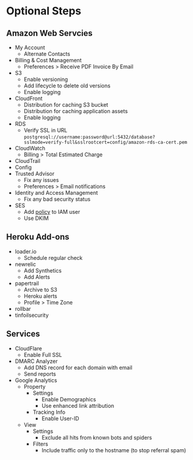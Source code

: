 # Optional Steps

## Amazon Web Servcies

* My Account
  * Alternate Contacts
* Billing & Cost Management
  * Preferences > Receive PDF Invoice By Email
* S3
  * Enable versioning
  * Add lifecycle to delete old versions
  * Enable logging
* CloudFront
  * Distribution for caching S3 bucket
  * Distribution for caching application assets
  * Enable logging
* RDS
  * Verify SSL in URL `postgresql://username:password@url:5432/database?sslmode=verify-full&sslrootcert=config/amazon-rds-ca-cert.pem`
* CloudWatch
  * Billing > Total Estimated Charge
* CloudTrail
* Config
* Trusted Advisor
  * Fix any issues
  * Preferences > Email notifications
* Identity and Access Management
  * Fix any bad security status
* SES
  * Add [policy](iam_ses_policy.json) to IAM user
  * Use DKIM

## Heroku Add-ons

* loader.io
  * Schedule regular check
* newrelic
  * Add Synthetics
  * Add Alerts
* papertrail
  * Archive to S3
  * Heroku alerts
  * Profile > Time Zone
* rollbar
* tinfoilsecurity

## Services

* CloudFlare
  * Enable Full SSL
* DMARC Analyzer
  * Add DNS record for each domain with email
  * Send reports
* Google Analytics
  * Property
    * Settings
      * Enable Demographics
      * Use enhanced link attribution
    * Tracking Info
      * Enable User-ID
  * View
    * Settings
      * Exclude all hits from known bots and spiders
    * Filters
      * Include traffic only to the hostname (to stop referral spam)

